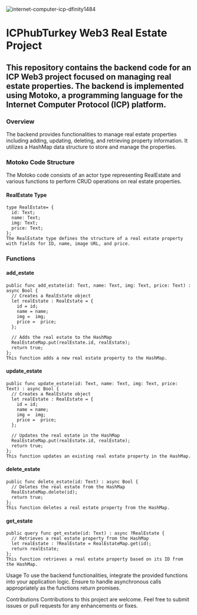 ![internet-computer-icp-dfinity1484](https://github.com/saidbaglamis/ICPhubTurkeyFinal/assets/103155119/3ec8e857-6820-42ae-ab61-f65bbaa87cbd)

# ICPhubTurkey Web3 Real Estate Project
## This repository contains the backend code for an ICP Web3 project focused on managing real estate properties. The backend is implemented using Motoko, a programming language for the Internet Computer Protocol (ICP) platform.

### Overview

The backend provides functionalities to manage real estate properties including adding, updating, deleting, and retrieving property information. It utilizes a HashMap data structure to store and manage the properties.

### Motoko Code Structure
The Motoko code consists of an actor type representing RealEstate and various functions to perform CRUD operations on real estate properties.

#### RealEstate Type
```motoko
type RealEstate= {
  id: Text;
  name: Text;
  img: Text;
  price: Text;
};
The RealEstate type defines the structure of a real estate property with fields for ID, name, image URL, and price.
```
### Functions
#### add_estate
```motoko
public func add_estate(id: Text, name: Text, img: Text, price: Text) : async Bool {
  // Creates a RealEstate object
  let realEstate : RealEstate = {
    id = id;
    name = name;
    img =  img;
    price =  price;
  };

  // Adds the real estate to the HashMap
  RealEstateMap.put(realEstate.id, realEstate);
  return true;
};
This function adds a new real estate property to the HashMap.
```
#### update_estate
```motoko
public func update_estate(id: Text, name: Text, img: Text, price: Text) : async Bool {
  // Creates a RealEstate object
  let realEstate : RealEstate = {
    id = id;
    name = name;
    img =  img;
    price =  price;
  };
  
  // Updates the real estate in the HashMap
  RealEstateMap.put(realEstate.id, realEstate);
  return true;
};
This function updates an existing real estate property in the HashMap.
```
#### delete_estate
```motoko
public func delete_estate(id: Text) : async Bool {
  // Deletes the real estate from the HashMap
  RealEstateMap.delete(id);
  return true;
};
This function deletes a real estate property from the HashMap.
```
#### get_estate
```motoko
public query func get_estate(id: Text) : async ?RealEstate {
  // Retrieves a real estate property from the HashMap
  let realEstate : ?RealEstate = RealEstateMap.get(id);
  return realEstate;
};
This function retrieves a real estate property based on its ID from the HashMap.
```
Usage
To use the backend functionalities, integrate the provided functions into your application logic. Ensure to handle asynchronous calls appropriately as the functions return promises.

Contributions
Contributions to this project are welcome. Feel free to submit issues or pull requests for any enhancements or fixes.
